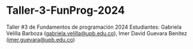 # Taller-3-FunProg-2024
Taller #3 de Fundamentos de programación 2024
Estudiantes: Gabriela Velilla Barboza (gabriela.velilla@upb.edu.co), Imer David Guevara Benitez (imer.guevara@upb.edu.co)
